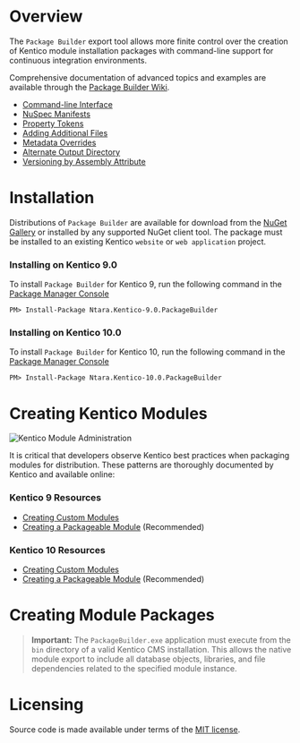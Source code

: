 # Overview

The `Package Builder` export tool allows more finite control over the creation of Kentico module installation packages with command-line support for continuous integration environments.

Comprehensive documentation of advanced topics and examples are available through the [Package Builder Wiki](https://github.com/Ntara/Kentico.PackageBuilder/wiki).

- [Command-line Interface](https://github.com/Ntara/Kentico.PackageBuilder/wiki/Command-Arguments)
- [NuSpec Manifests](https://github.com/Ntara/Kentico.PackageBuilder/wiki/NuSpec-Manifests)
- [Property Tokens](https://github.com/Ntara/Kentico.PackageBuilder/wiki/NuSpec-Manifests#replacement-tokens)
- [Adding Additional Files](https://github.com/Ntara/Kentico.PackageBuilder/wiki/NuSpec-Manifests#including-additional-files)
- [Metadata Overrides](https://github.com/Ntara/Kentico.PackageBuilder/wiki/Command-Arguments#-metadata)
- [Alternate Output Directory](https://github.com/Ntara/Kentico.PackageBuilder/wiki/Command-Arguments#-output)
- [Versioning by Assembly Attribute](https://github.com/Ntara/Kentico.PackageBuilder/wiki/Package-Versioning#extracting-version-information-from-an-assembly-file)

# Installation

Distributions of `Package Builder` are available for download from the [NuGet Gallery](https://www.nuget.org/) or installed by any supported NuGet client tool. The package must be installed to an existing Kentico `website` or `web application` project.

### Installing on Kentico 9.0

To install `Package Builder` for Kentico 9, run the following command in the [Package Manager Console](https://docs.microsoft.com/en-us/nuget/tools/package-manager-console)

```
PM> Install-Package Ntara.Kentico-9.0.PackageBuilder
```

### Installing on Kentico 10.0

To install `Package Builder` for Kentico 10, run the following command in the [Package Manager Console](https://docs.microsoft.com/en-us/nuget/tools/package-manager-console)

```
PM> Install-Package Ntara.Kentico-10.0.PackageBuilder
```

# Creating Kentico Modules

![Kentico Module Administration](https://github.com/Ntara/Kentico.PackageBuilder/wiki/Images/KenticoModuleAdmin_General.png)

It is critical that developers observe Kentico best practices when packaging modules for distribution. These patterns are thoroughly documented by Kentico and available online:

### Kentico 9 Resources

- [Creating Custom Modules](https://docs.kentico.com/k9/custom-development/creating-custom-modules)
- [Creating a Packageable Module](https://docs.kentico.com/k9/custom-development/creating-custom-modules/creating-installation-packages-for-modules/example-creating-a-packageable-module) (Recommended)

### Kentico 10 Resources

- [Creating Custom Modules](https://docs.kentico.com/k10/custom-development/creating-custom-modules)
- [Creating a Packageable Module](https://docs.kentico.com/k10/custom-development/creating-custom-modules/creating-installation-packages-for-modules/example-creating-a-packageable-module) (Recommended)

# Creating Module Packages

> **Important:**
The `PackageBuilder.exe` application must execute from the `bin` directory of a valid Kentico CMS installation. This allows the native module export to include all database objects, libraries, and file dependencies related to the specified module instance.

# Licensing

Source code is made available under terms of the [MIT license](https://github.com/Ntara/Kentico.PackageBuilder/wiki/Licensing).
